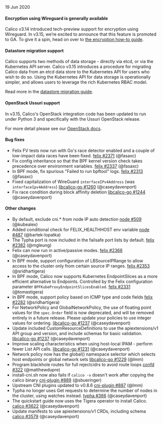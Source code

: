 19 Jun 2020

#### Encryption using Wireguard is generally available

Calico v3.14 introduced tech-preview support for encryption using Wireguard. In v3.15, we’re excited to announce that this feature is promoted to GA.
To give it a spin, head on over to [the encryption how-to guide](https://docs.projectcalico.org/master/security/encrypt-cluster-pod-traffic).

#### Datastore migration support

Calico supports two methods of data storage - directly via etcd, or via the Kubernetes API server. Calico v3.15 introduces a procedure for migrating Calico data from an etcd data store to the Kubernetes API for users who wish to do so. Using the Kubernetes API for data storage is operationally simpler, and allows users to leverage the rich Kubernetes RBAC model.

Read more in the [datastore migration guide](https://docs.projectcalico.org/v3.15/maintenance/datastore-migration).

#### OpenStack Ussuri support

In v3.15, Calico's OpenStack integration code has been updated to run under Python 3 and specifically with the Ussuri OpenStack release.

For more detail please see our [OpenStack docs](https://docs.projectcalico.org/v3.15/getting-started/openstack/requirements).

#### Bug fixes

 - Felix FV tests now run with Go's race detector enabled and a couple of low-impact data races have been fixed. [felix #2371](https://github.com/projectcalico/felix/pull/2371) (@fasaxc)
 - Fix config inheritance so that the BPF kernel version check takes precedence  over environment variables. [felix #2337](https://github.com/projectcalico/felix/pull/2337) (@fasaxc)
 - In BPF mode, fix spurious "Failed to run bpftool" logs. [felix #2313](https://github.com/projectcalico/felix/pull/2313) (@fasaxc)
 - Fixed capitalization of WireGuard `interfaceIPv4Address` (was `interfaceIpv4Address`) [libcalico-go #1260](https://github.com/projectcalico/libcalico-go/pull/1260) (@caseydavenport)
 - Fix race condition during block affinity deletion [libcalico-go #1244](https://github.com/projectcalico/libcalico-go/pull/1244) (@caseydavenport)

#### Other changes

 - By default, exclude cni.* from node IP auto detection [node #509](https://github.com/projectcalico/node/pull/509) (@kubealex)
 - Added conditional check for FELIX_HEALTHHOST env variable [node #487](https://github.com/projectcalico/node/pull/487) (@bartek-lopatka)
 - The Typha port is now included in the failsafe port lists by default. [felix #2382](https://github.com/projectcalico/felix/pull/2382) (@mgleung)
 - Felix can now run in active/passive modes. [felix #2368](https://github.com/projectcalico/felix/pull/2368) (@caseydavenport)
 - In BPF mode, support configuration of LBSourceIPRange to allow access to the cluster only from certain source IP ranges. [felix #2353](https://github.com/projectcalico/felix/pull/2353) (@sridhartigera)
 - In BPF mode, Calico now supports Kubernetes EndpointSlices as a more efficient alternative to Endpoints.  Controlled by the Felix configuration parameter `BPFKubeProxyEndpointSlicesEnabled`. [felix #2331](https://github.com/projectcalico/felix/pull/2331) (@tomastigera)
 - In BPF mode, support policy based on ICMP type and code fields [felix #2282](https://github.com/projectcalico/felix/pull/2282) (@sridhartigera)
 - For NetworkPolicy and GlobalNetworkPolicy, the use of floating point values for the `spec.Order` field is now deprecated, and will be removed entirely in a future release. Please update your policies to use integer values for ordering. [libcalico-go #1237](https://github.com/projectcalico/libcalico-go/pull/1237) (@caseydavenport)
 - Update included CustomResourceDefinitions to use the apiextensions/v1 API group and version, and include schemas for basic validation. [libcalico-go #1237](https://github.com/projectcalico/libcalico-go/pull/1237) (@caseydavenport)
 - Improve scaling characteristics when using host-local IPAM - perform fewer List API calls. [libcalico-go #1231](https://github.com/projectcalico/libcalico-go/pull/1231) (@caseydavenport)
 - Network policy now has the global() namespace selector which selects host endpoints or global network sets [libcalico-go #1229](https://github.com/projectcalico/libcalico-go/pull/1229) (@lmm)
 - Program blackhole routes for full rejectcidrs to avoid route loops [confd #322](https://github.com/projectcalico/confd/pull/322) (@matthewdupre)
 - install-cni.sh now also fails if `calico -v` doesn't work after copying the calico binary [cni-plugin #889](https://github.com/projectcalico/cni-plugin/pull/889) (@sbueringer)
 - Upstream CNI plugins updated to v0.8.6 [cni-plugin #887](https://github.com/projectcalico/cni-plugin/pull/887) (@lmm)
 - Typha no longer uses Get requests to determine the number of nodes in the cluster, using watches instead. [typha #366](https://github.com/projectcalico/typha/pull/366) (@caseydavenport)
 - The quickstart guide now uses the Tigera operator to install Calico. [calico #3622](https://github.com/projectcalico/calico/pull/3622) (@caseydavenport)
 - Update manifests to use apiextensions/v1 CRDs, including schema [calico #3579](https://github.com/projectcalico/calico/pull/3579) (@caseydavenport)

